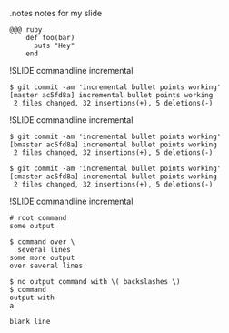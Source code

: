 <!SLIDE code>
.notes notes for my slide

	@@@ ruby
        def foo(bar)
          puts "Hey"
        end

!SLIDE commandline incremental

	$ git commit -am 'incremental bullet points working'
	[master ac5fd8a] incremental bullet points working
	 2 files changed, 32 insertions(+), 5 deletions(-)

!SLIDE commandline incremental

	$ git commit -am 'incremental bullet points working'
	[bmaster ac5fd8a] incremental bullet points working
	 2 files changed, 32 insertions(+), 5 deletions(-)
	
	$ git commit -am 'incremental bullet points working'
	[cmaster ac5fd8a] incremental bullet points working
	 2 files changed, 32 insertions(+), 5 deletions(-)

!SLIDE commandline incremental

    # root command
    some output

    $ command over \
      several lines
    some more output
    over several lines

    $ no output command with \( backslashes \)
    $ command
    output with
    a

    blank line
